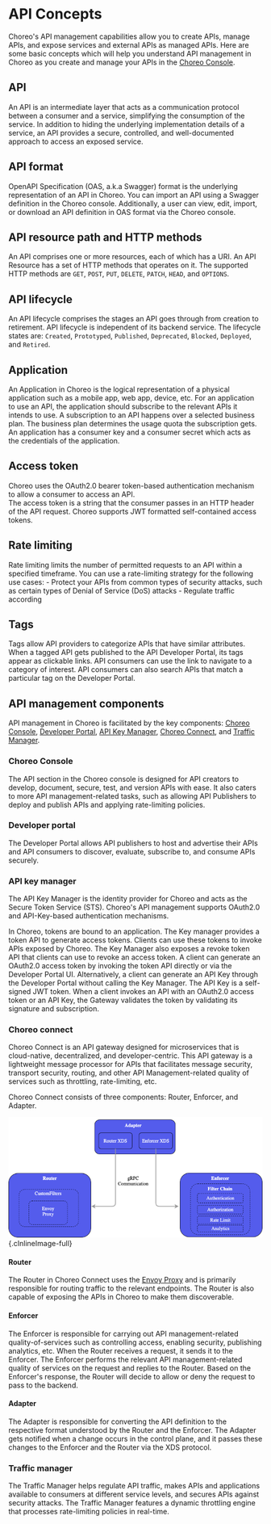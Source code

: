 # API Concepts
Choreo's API management capabilities allow you to create APIs, manage APIs, and expose services and external APIs as managed APIs. Here are some basic concepts which will help you understand API management in Choreo as you create and manage your APIs in the [Choreo Console]({{choreo_console}}).
 
## API
An API is an intermediate layer that acts as a communication protocol between a consumer and a service, simplifying the consumption of the service. In addition to hiding the underlying implementation details of a service, an API provides a secure, controlled, and well-documented approach to access an exposed service.

## API format
OpenAPI Specification (OAS, a.k.a Swagger) format is the underlying representation of an API in Choreo. You can import an API using a Swagger definition in the Choreo console. Additionally, a user can view, edit, import, or download an API definition in OAS format via the Choreo console.

## API resource path and HTTP methods
An API comprises one or more resources, each of which has a URI. An API Resource has a set of HTTP methods that operates on it. The supported HTTP methods are `GET`, `POST`, `PUT`, `DELETE`, `PATCH`, `HEAD`, and `OPTIONS`.

## API lifecycle
An API lifecycle comprises the stages an API goes through from creation to retirement. API lifecycle is independent of its backend service. The lifecycle states are: `Created`, `Prototyped`, `Published`, `Deprecated`, `Blocked`, `Deployed`, and `Retired`.

## Application
An Application in Choreo is the logical representation of a physical application such as a mobile app, web app, device, etc. For an application to use an API, the application should subscribe to the relevant APIs it intends to use. A subscription to an API happens over a selected business plan.  The business plan determines the usage quota the subscription gets. An application has a consumer key and a consumer secret which acts as the credentials of the application.

## Access token
Choreo uses the OAuth2.0 bearer token-based authentication mechanism to allow a consumer to access an API.  
The access token is a string that the consumer passes in an HTTP header of the API request. Choreo supports JWT formatted self-contained access tokens.

## Rate limiting
Rate limiting limits the number of permitted requests to an API within a specified timeframe. You can use a rate-limiting strategy for the following use cases:
    - Protect your APIs from common types of security attacks, such as certain types of Denial of Service (DoS) attacks 
    - Regulate traffic according 
    
## Tags
Tags allow API providers to categorize APIs that have similar attributes. When a tagged API gets published to the API Developer Portal, its tags appear as clickable links. API consumers can use the link to navigate to a category of interest. API consumers can also search APIs that match a particular tag on the Developer Portal.

## API management components
API management in Choreo is facilitated by the key components: [Choreo Console](#choreo-console), [Developer Portal](#developer-portal), [API Key Manager](#api-key-manager), [Choreo Connect](#choreo-connect), and [Traffic Manager](#traffic-manager).  

### Choreo Console
The API section in the Choreo console is designed for API creators to develop, document, secure, test, and version APIs with ease. It also caters to more API management-related tasks, such as allowing API Publishers to deploy and publish APIs and applying rate-limiting policies.

### Developer portal
The Developer Portal allows API publishers to host and advertise their APIs and API consumers to discover, evaluate, subscribe to, and consume APIs securely.

### API key manager
The API Key Manager is the identity provider for Choreo and acts as the Secure Token Service (STS). Choreo's API management supports OAuth2.0 and API-Key-based authentication mechanisms.

In Choreo, tokens are bound to an application. The Key manager provides a token API to generate access tokens. Clients can use these tokens to invoke APIs exposed by Choreo. The Key Manager also exposes a revoke token API that clients can use to revoke an access token. A client can generate an OAuth2.0 access token by invoking the token API directly or via the Developer Portal UI. Alternatively, a client can generate an API Key through the Developer Portal without calling the Key Manager. The API Key is a self-signed JWT token. When a client invokes an API with an OAuth2.0 access token or an API Key, the Gateway validates the token by validating its signature and subscription.

### Choreo connect

Choreo Connect is an API gateway designed for microservices that is cloud-native, decentralized, and developer-centric. This API gateway is a lightweight message processor for APIs that facilitates message security, transport security, routing, and other API Management-related quality of services such as throttling, rate-limiting, etc.

Choreo Connect consists of three components: Router, Enforcer, and Adapter.

![Choreo Connect gateway](../assets/img/apis/choreo-connect.png){.cInlineImage-full}

#### Router

The Router in Choreo Connect uses the [Envoy Proxy](https://www.envoyproxy.io/) and is primarily responsible for routing traffic to the relevant endpoints. The Router is also capable of exposing the APIs in Choreo to make them discoverable.

#### Enforcer

The Enforcer is responsible for carrying out API management-related quality-of-services such as controlling access, enabling security, publishing analytics, etc. When the Router receives a request, it sends it to the Enforcer. The Enforcer performs the relevant API management-related quality of services on the request and replies to the Router. Based on the Enforcer's response, the Router will decide to allow or deny the request to pass to the backend.

#### Adapter 

The Adapter is responsible for converting the API definition to the respective format understood by the Router and the Enforcer. The Adapter gets notified when a change occurs in the control plane, and it passes these changes to the Enforcer and the Router via the XDS protocol.

### Traffic manager 

The Traffic Manager helps regulate API traffic, makes APIs and applications available to consumers at different service levels, and secures APIs against security attacks. The Traffic Manager features a dynamic throttling engine that processes rate-limiting policies in real-time. 

